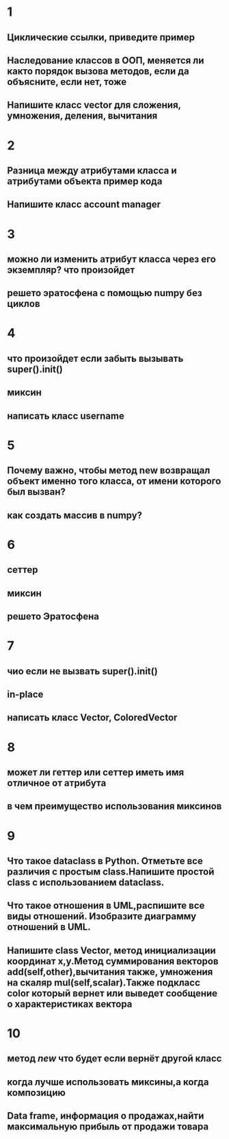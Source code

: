 
# 1
 ## Циклические ссылки, приведите пример 
 ## Наследование классов в ООП, меняется ли както порядок вызова методов, если да объясните, если нет, тоже
 ## Напишите класс vector для сложения, умножения, деления, вычитания 
# 2
 ## Разница между атрибутами класса и атрибутами объекта пример кода
 ## 
 ## Напишите класс account manager
# 3
 ## можно ли изменить атрибут класса через его экземпляр? что произойдет
 ## 
 ## решето эратосфена с помощью numpy без циклов
# 4
 ## что произойдет если забыть вызывать super().__init__() 
 ## миксин 
 ## написать класс username
# 5
 ## Почему важно, чтобы метод new возвращал объект именно того класса, от имени которого был вызван?
 ## как создать массив в numpy?
 ##
# 6
 ## сеттер
 ## миксин 
 ## решето Эратосфена
# 7
 ## чио если не вызвать super().__init__()
 ## in-place
 ## написать класс Vector, ColoredVector
# 8
 ## может ли геттер или сеттер иметь имя отличное от атрибута
 ## в чем преимущество использования миксинов
 ##
# 9
 ## Что такое dataclass в Python. Отметьте все различия с простым class.Напишите простой class с использованием dataclass.
 ## Что такое отношения в UML,распишите все виды отношений. Изобразите диаграмму отношений в UML.
 ## Напишите class Vector, метод инициализации координат х,у.Метод суммирования векторов __add__(self,other),вычитания также, умножения на скаляр __mul__(self,scalar).Также подкласс color который вернет или выведет сообщение о характеристиках вектора
# 10
 ## метод _new_ что будет если вернёт другой класс
 ## когда лучше использовать миксины,а когда композицию
 ## Data frame, информация о продажах,найти максимальную прибыль от продажи товара 

